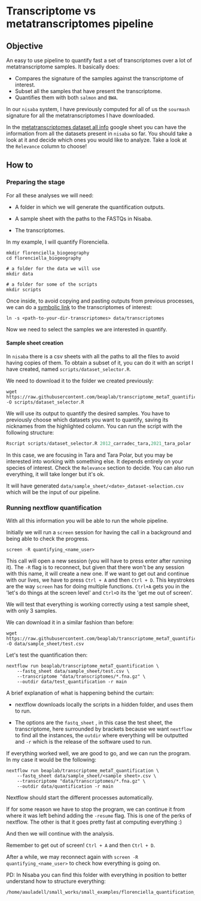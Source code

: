 # Transcriptome vs metatranscriptomes pipeline

## Objective

An easy to use pipeline to quantify fast a set of transcriptomes over a lot of metatranscriptome samples. It basically does:

-   Compares the signature of the samples against the transcriptome of interest.
-   Subset all the samples that have present the transcriptome.
-   Quantifies them with both `salmon` and `BWA`.

In our `nisaba` system, I have previously computed for all of us the `sourmash` signature for all the metatranscriptomes I have downloaded.

In the [metatranscriptomes dataset all info](https://docs.google.com/spreadsheets/d/11mkh7hcndFwxE195rt6JnvfDmUDB1XI-_M87bGpu4bw/edit?usp=sharing) google sheet you can have the information from all the datasets present in `nisaba` so far. You should take a look at it and decide which ones you would like to analyze. Take a look at the `Relevance` column to choose!

## How to

### Preparing the stage

For all these analyses we will need:

-   A folder in which we will generate the quantification outputs.

-   A sample sheet with the paths to the FASTQs in Nisaba.

-   The transcriptomes.

In my example, I will quantify Florenciella.

    mkdir florenciella_biogeography
    cd florenciella_biogeography

    # a folder for the data we will use
    mkdir data 

    # a folder for some of the scripts 
    mkdir scripts

Once inside, to avoid copying and pasting outputs from previous processes, we can do a [symbolic link](https://www.cyberciti.biz/faq/creating-soft-link-or-symbolic-link/) to the transcriptomes of interest:

    ln -s <path-to-your-dir-transcriptomes> data/transcriptomes     

Now we need to select the samples we are interested in quantify.

#### Sample sheet creation

In `nisaba` there is a csv sheets with all the paths to all the files to avoid having copies of them. To obtain a subset of it, you can do it with an script I have created, named `scripts/dataset_selector.R`.

We need to download it to the folder we created previously:

    wget https://raw.githubusercontent.com/beaplab/transcriptome_metaT_quantification/main/scripts/dataset_selector.R -O scripts/dataset_selector.R

We will use its output to quantify the desired samples. You have to previously choose which datasets you want to quantify, saving its nicknames from the highlighted column. You can run the script with the following structure:

``` r
Rscript scripts/dataset_selector.R 2012_carradec_tara,2021_tara_polar 
```

In this case, we are focusing in Tara and Tara Polar, but you may be interested into working with something else. It depends entirely on your species of interest. Check the `Relevance` section to decide. You can also run everything, it will take longer but it's ok.

It will have generated `data/sample_sheet/<date>_dataset-selection.csv` which will be the input of our pipeline.

### Running nextflow quantification

With all this information you will be able to run the whole pipeline.

Initially we will run a `screen` session for having the call in a background and being able to check the progress.

    screen -R quantifying_<name_user>

This call will open a new session (you will have to press enter after running it). The `-R` flag is to reconnect, but given that there won't be any session with this name, it will create a new one. If we want to get out and continue with our lives, we have to press `Ctrl + A` and then `Ctrl + D`. This keystrokes are the way `screen` has for doing multiple functions. `Ctrl+A` gets you in the 'let's do things at the screen level' and `Ctrl+D` its the 'get me out of screen'.

We will test that everything is working correctly using a test sample sheet, with only 3 samples.

We can download it in a similar fashion than before:

    wget https://raw.githubusercontent.com/beaplab/transcriptome_metaT_quantification/main/data/test_data/sample_sheet/dataset_correspondence_paths_test.csv -O data/sample_sheet/test.csv 

Let's test the quantification then:

    nextflow run beaplab/transcriptome_metaT_quantification \
        --fastq_sheet data/sample_sheet/test.csv \
        --transcriptome "data/transcriptomes/*.fna.gz" \
        --outdir data/test_quantification -r main

A brief explanation of what is happening behind the curtain:

-   nextflow downloads locally the scripts in a hidden folder, and uses them to run.

-   The options are the `fastq_sheet` , in this case the test sheet, the transcriptome, here surrounded by brackets because we want `nextflow` to find all the instances, the `outdir` where everything will be outputted and `-r` which is the release of the software used to run.

If everything worked well, we are good to go, and we can run the program. In my case it would be the following:

    nextflow run beaplab/transcriptome_metaT_quantification \
        --fastq_sheet data/sample_sheet/<sample sheet>.csv \
        --transcriptome "data/transcriptomes/*.fna.gz" \
        --outdir data/quantification -r main

Nextflow should start the different processes automatically.

If for some reason we have to stop the program, we can continue it from where it was left behind adding the `-resume` flag. This is one of the perks of nextflow. The other is that it goes pretty fast at computing everything :)

And then we will continue with the analysis.

Remember to get out of screen! `Ctrl + A` and then `Ctrl + D`.

After a while, we may reconnect again with `screen -R quantifying_<name_user>` to check how everything is going on.

PD: In Nisaba you can find this folder with everything in position to better understand how to structure everything:

    /home/aauladell/small_works/small_examples/florenciella_quantification_example
